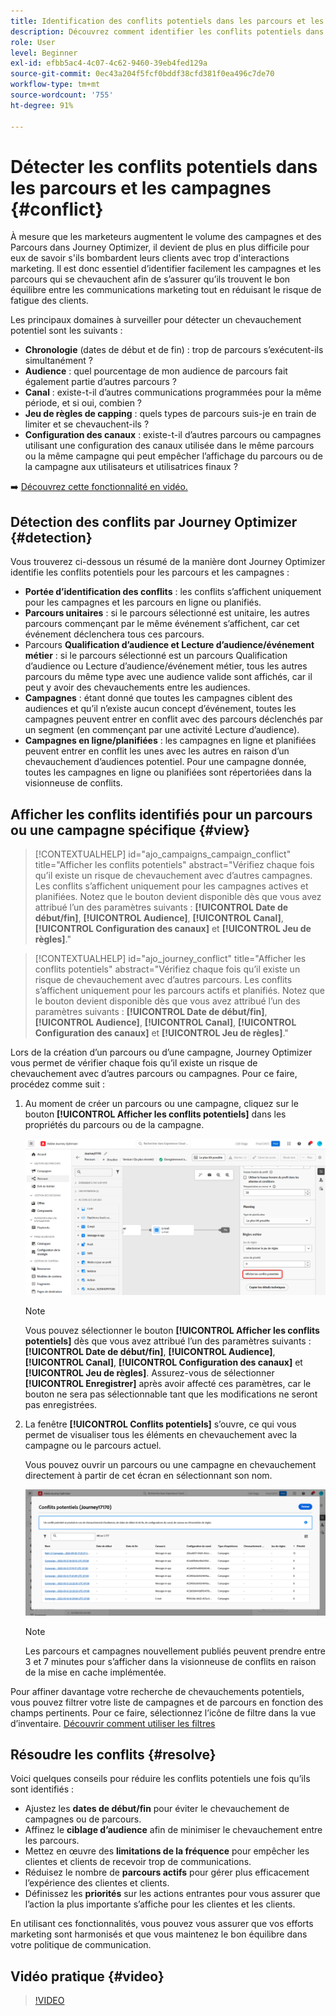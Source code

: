 ```yaml
---
title: Identification des conflits potentiels dans les parcours et les campagnes
description: Découvrez comment identifier les conflits potentiels dans les parcours et les campagnes.
role: User
level: Beginner
exl-id: efbb5ac4-4c07-4c62-9460-39eb4fed129a
source-git-commit: 0ec43a204f5fcf0bddf38cfd381f0ea496c7de70
workflow-type: tm+mt
source-wordcount: '755'
ht-degree: 91%

---
```


# Détecter les conflits potentiels dans les parcours et les campagnes {#conflict}

À mesure que les marketeurs augmentent le volume des campagnes et des Parcours dans Journey Optimizer, il devient de plus en plus difficile pour eux de savoir s&#39;ils bombardent leurs clients avec trop d&#39;interactions marketing. Il est donc essentiel d’identifier facilement les campagnes et les parcours qui se chevauchent afin de s’assurer qu’ils trouvent le bon équilibre entre les communications marketing tout en réduisant le risque de fatigue des clients.

Les principaux domaines à surveiller pour détecter un chevauchement potentiel sont les suivants :

* **Chronologie** (dates de début et de fin) : trop de parcours s’exécutent-ils simultanément ?
* **Audience** : quel pourcentage de mon audience de parcours fait également partie d’autres parcours ?
* **Canal** : existe-t-il d’autres communications programmées pour la même période, et si oui, combien ?
* **Jeu de règles de capping** : quels types de parcours suis-je en train de limiter et se chevauchent-ils ?
* **Configuration des canaux** : existe-t-il d’autres parcours ou campagnes utilisant une configuration des canaux utilisée dans le même parcours ou la même campagne qui peut empêcher l’affichage du parcours ou de la campagne aux utilisateurs et utilisatrices finaux ?

➡️ [Découvrez cette fonctionnalité en vidéo.](#video)

## Détection des conflits par Journey Optimizer {#detection}

Vous trouverez ci-dessous un résumé de la manière dont Journey Optimizer identifie les conflits potentiels pour les parcours et les campagnes :

* **Portée d’identification des conflits** : les conflits s’affichent uniquement pour les campagnes et les parcours en ligne ou planifiés.
* **Parcours unitaires** : si le parcours sélectionné est unitaire, les autres parcours commençant par le même événement s’affichent, car cet événement déclenchera tous ces parcours.
* Parcours **Qualification d’audience et Lecture d’audience/événement métier** : si le parcours sélectionné est un parcours Qualification d’audience ou Lecture d’audience/événement métier, tous les autres parcours du même type avec une audience valide sont affichés, car il peut y avoir des chevauchements entre les audiences.
* **Campagnes** : étant donné que toutes les campagnes ciblent des audiences et qu’il n’existe aucun concept d’événement, toutes les campagnes peuvent entrer en conflit avec des parcours déclenchés par un segment (en commençant par une activité Lecture d’audience).
* **Campagnes en ligne/planifiées** : les campagnes en ligne et planifiées peuvent entrer en conflit les unes avec les autres en raison d’un chevauchement d’audiences potentiel. Pour une campagne donnée, toutes les campagnes en ligne ou planifiées sont répertoriées dans la visionneuse de conflits.

## Afficher les conflits identifiés pour un parcours ou une campagne spécifique {#view}

>[!CONTEXTUALHELP]
>id="ajo_campaigns_campaign_conflict"
>title="Afficher les conflits potentiels"
>abstract="Vérifiez chaque fois qu’il existe un risque de chevauchement avec d’autres campagnes. Les conflits s’affichent uniquement pour les campagnes actives et planifiées. Notez que le bouton devient disponible dès que vous avez attribué l’un des paramètres suivants : **[!UICONTROL Date de début/fin]**, **[!UICONTROL Audience]**, **[!UICONTROL Canal]**, **[!UICONTROL Configuration des canaux]** et **[!UICONTROL Jeu de règles]**."

>[!CONTEXTUALHELP]
>id="ajo_journey_conflict"
>title="Afficher les conflits potentiels"
>abstract="Vérifiez chaque fois qu’il existe un risque de chevauchement avec d’autres parcours. Les conflits s’affichent uniquement pour les parcours actifs et planifiés. Notez que le bouton devient disponible dès que vous avez attribué l’un des paramètres suivants : **[!UICONTROL Date de début/fin]**, **[!UICONTROL Audience]**, **[!UICONTROL Canal]**, **[!UICONTROL Configuration des canaux]** et **[!UICONTROL Jeu de règles]**."

Lors de la création d’un parcours ou d’une campagne, Journey Optimizer vous permet de vérifier chaque fois qu’il existe un risque de chevauchement avec d’autres parcours ou campagnes. Pour ce faire, procédez comme suit :

1. Au moment de créer un parcours ou une campagne, cliquez sur le bouton **[!UICONTROL Afficher les conflits potentiels]** dans les propriétés du parcours ou de la campagne.

   ![](assets/view-conflicts.png)

   >[!NOTE]
   >
   >Vous pouvez sélectionner le bouton **[!UICONTROL Afficher les conflits potentiels]** dès que vous avez attribué l’un des paramètres suivants : **[!UICONTROL Date de début/fin]**, **[!UICONTROL Audience]**, **[!UICONTROL Canal]**, **[!UICONTROL Configuration des canaux]** et **[!UICONTROL Jeu de règles]**. Assurez-vous de sélectionner **[!UICONTROL Enregistrer]** après avoir affecté ces paramètres, car le bouton ne sera pas sélectionnable tant que les modifications ne seront pas enregistrées.

1. La fenêtre **[!UICONTROL Conflits potentiels]** s’ouvre, ce qui vous permet de visualiser tous les éléments en chevauchement avec la campagne ou le parcours actuel.

   Vous pouvez ouvrir un parcours ou une campagne en chevauchement directement à partir de cet écran en sélectionnant son nom.

   ![](assets/potential-conflicts.png)

   >[!NOTE]
   >
   >Les parcours et campagnes nouvellement publiés peuvent prendre entre 3 et 7 minutes pour s’afficher dans la visionneuse de conflits en raison de la mise en cache implémentée.

Pour affiner davantage votre recherche de chevauchements potentiels, vous pouvez filtrer votre liste de campagnes et de parcours en fonction des champs pertinents. Pour ce faire, sélectionnez l’icône de filtre dans la vue d’inventaire. [Découvrir comment utiliser les filtres](../start/search-filter-categorize.md#filter-lists)

## Résoudre les conflits {#resolve}

Voici quelques conseils pour réduire les conflits potentiels une fois qu’ils sont identifiés :

* Ajustez les **dates de début/fin** pour éviter le chevauchement de campagnes ou de parcours.
* Affinez le **ciblage d’audience** afin de minimiser le chevauchement entre les parcours.
* Mettez en œuvre des **limitations de la fréquence** pour empêcher les clientes et clients de recevoir trop de communications.
* Réduisez le nombre de **parcours actifs** pour gérer plus efficacement l’expérience des clientes et clients.
* Définissez les **priorités** sur les actions entrantes pour vous assurer que l’action la plus importante s’affiche pour les clientes et les clients.

En utilisant ces fonctionnalités, vous pouvez vous assurer que vos efforts marketing sont harmonisés et que vous maintenez le bon équilibre dans votre politique de communication.

## Vidéo pratique {#video}

>[!VIDEO](https://video.tv.adobe.com/v/3435528?quality=12)
